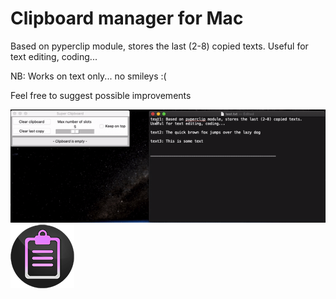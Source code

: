 # Clipboard manager for Mac
Based on pyperclip module, stores the last (2-8) copied texts.
Useful for text editing, coding...

NB: Works on text only... no smileys :(

Feel free to suggest possible improvements 

![Fast Demo](FastDemo2.gif)       ![Super Clipboard logo](supercb_logo.png)
